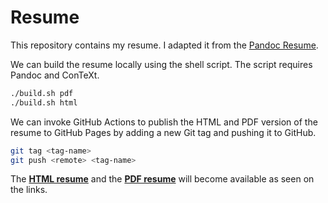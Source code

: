 # Resume
This repository contains my resume. I adapted it from the [Pandoc Resume](https://github.com/mszep/pandoc_resume).

We can build the resume locally using the shell script. The script requires Pandoc and ConTeXt.

```sh
./build.sh pdf
./build.sh html
```

We can invoke GitHub Actions to publish the HTML and PDF version of the resume to GitHub Pages by adding a new Git tag and pushing it to GitHub.

```sh
git tag <tag-name>
git push <remote> <tag-name>
```

The [**HTML resume**](https://jaantollander-resume.netlify.app) and the [**PDF resume**](https://jaantollander-resume.netlify.app/resume.pdf) will become available as seen on the links.
